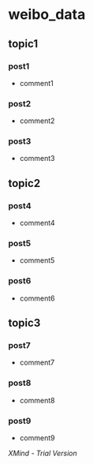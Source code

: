 # weibo_data

## topic1

### post1

- comment1

### post2

- comment2

### post3

- comment3

## topic2

### post4

- comment4

### post5

- comment5

### post6

- comment6

## topic3

### post7

- comment7

### post8

- comment8

### post9

- comment9

*XMind - Trial Version*